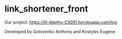 # link_shortener_front

Our project: https://lit-depths-03091.herokuapp.com/log

Developed by Golovenko Anthony and Kostylev Eugene
